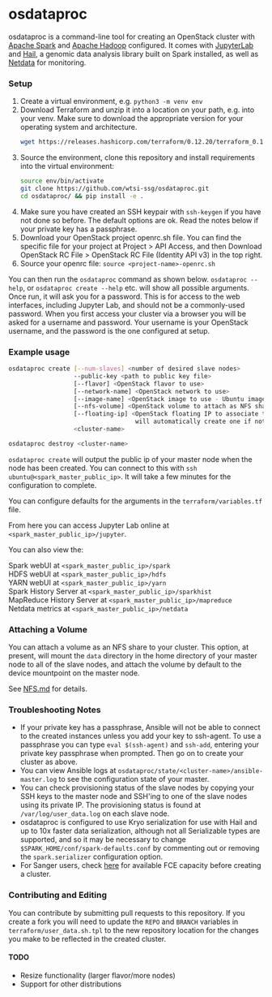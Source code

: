 # osdataproc

osdataproc is a command-line tool for creating an OpenStack cluster with [Apache Spark](https://spark.apache.org/) and [Apache Hadoop](https://hadoop.apache.org/) configured. It comes with [JupyterLab](https://jupyter.org/) and [Hail](https://hail.is), a genomic data analysis library built on Spark installed, as well as [Netdata](https://github.com/netdata/netdata) for monitoring.

### Setup

1. Create a virtual environment, e.g. `python3 -m venv env`
2. Download Terraform and unzip it into a location on your path, e.g. into your venv. Make sure to download the appropriate version for your operating system and architecture. 
    ```bash
    wget https://releases.hashicorp.com/terraform/0.12.20/terraform_0.12.20_linux_amd64.zip && unzip terraform_0.12.20_linux_amd64.zip -d env/bin/
    ```
3. Source the environment, clone this repository and install requirements into the virtual environment:
    ```bash
    source env/bin/activate
    git clone https://github.com/wtsi-ssg/osdataproc.git
    cd osdataproc/ && pip install -e .
    ```
4. Make sure you have created an SSH keypair with `ssh-keygen` if you have not done so before. The default options are ok. Read the notes below if your private key has a passphrase.
5. Download your OpenStack project openrc.sh file. You can find the specific file for your project at Project > API Access, and then Download OpenStack RC File > OpenStack RC File (Identity API v3) in the top right.
6. Source your openrc file: `source <project-name>-openrc.sh`

You can then run the `osdataproc` command as shown below. `osdataproc --help`, or `osdataproc create --help` etc. will show all possible arguments. Once run, it will ask you for a password. This is for access to the web interfaces, including Jupyter Lab, and should not be a commonly-used password. When you first access your cluster via a browser you will be asked for a username and password. Your username is your OpenStack username, and the password is the one configured at setup. 

### Example usage

```bash
osdataproc create [--num-slaves] <number of desired slave nodes> 
                  --public-key <path to public key file>
                  [--flavor] <OpenStack flavor to use>
                  [--network-name] <OpenStack network to use>
                  [--image-name] <OpenStack image to use - Ubuntu images only>
                  [--nfs-volume] <OpenStack volume to attach as NFS shared volume>
                  [--floating-ip] <OpenStack floating IP to associate to master node - 
                                   will automatically create one if not specified>
                  <cluster-name>

osdataproc destroy <cluster-name>
```
`osdataproc create` will output the public ip of your master node when the node has been created. You can connect to this with `ssh ubuntu@<spark_master_public_ip>`. It will take a few minutes for the configuration to complete.

You can configure defaults for the arguments in the `terraform/variables.tf` file.

From here you can access Jupyter Lab online at `<spark_master_public_ip>/jupyter`.

You can also view the:

Spark webUI at `<spark_master_public_ip>/spark`\
HDFS webUI at `<spark_master_public_ip>/hdfs`\
YARN webUI at `<spark_master_public_ip>/yarn`\
Spark History Server at `<spark_master_public_ip>/sparkhist`\
MapReduce History Server at `<spark_master_public_ip>/mapreduce`\
Netdata metrics at `<spark_master_public_ip>/netdata`

### Attaching a Volume

You can attach a volume as an NFS share to your cluster. This option, at present, will mount the `data` directory in the home directory of your master node to all of the slave nodes, and attach the volume by default to the device mountpoint on the master node.

See [NFS.md](https://github.com/wtsi-ssg/osdataproc/NFS.md) for details.

### Troubleshooting Notes

*  If your private key has a passphrase, Ansible will not be able to connect to the created instances unless you add your key to ssh-agent. To use a passphrase you can type `eval $(ssh-agent)` and `ssh-add`, entering your private key passphrase when prompted. Then go on to create your cluster as above.
*  You can view Ansible logs at `osdataproc/state/<cluster-name>/ansible-master.log` to see the configuration state of your master.
*  You can check provisioning status of the slave nodes by copying your SSH keys to the master node and SSH'ing to one of the slave nodes using its private IP. The provisioning status is found at `/var/log/user_data.log` on each slave node.
*  osdataproc is configured to use Kryo serialization for use with Hail and up to 10x faster data serialization, although not all Serializable types are supported, and so it may be necessary to change `$SPARK_HOME/conf/spark-defaults.conf` by commenting out or removing the `spark.serializer` configuration option.
*  For Sanger users, check [here](https://metrics.internal.sanger.ac.uk/dashboard/db/fce-available-capacity?refresh=5m&orgId=1) for available FCE capacity before creating a cluster.

### Contributing and Editing

You can contribute by submitting pull requests to this repository. If you create a fork you will need to update the `REPO` and `BRANCH` variables in `terraform/user_data.sh.tpl` to the new repository location for the changes you make to be reflected in the created cluster.

#### TODO

*  Resize functionality (larger flavor/more nodes)
*  Support for other distributions
